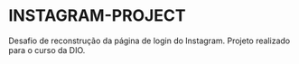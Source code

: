 # INSTAGRAM-PROJECT

Desafio de reconstrução da página de login do Instagram. Projeto realizado para o curso da DIO.
